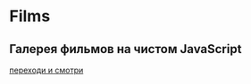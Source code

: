 # Films

##  Галерея фильмов на чистом JavaScript


[переходи и смотри](https://zhelezkovev.github.io/Films/)
